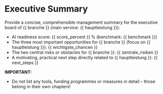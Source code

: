 # Executive Summary

Provide a concise, comprehensible management summary for the executive board of {{ branche }} (main service: {{ hauptleistung }}):

- AI readiness score: {{ score_percent }} % (benchmark: {{ benchmark }})
- The three most important opportunities for {{ branche }} (focus on {{ hauptleistung }}): {{ wichtigste_chancen }}
- The two central risks or obstacles for {{ branche }}: {{ zentrale_risiken }}
- A motivating, practical next step directly related to {{ hauptleistung }}: {{ next_steps }}

**IMPORTANT:**  
- Do not list any tools, funding programmes or measures in detail – those belong in their own chapters!
